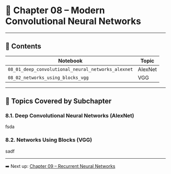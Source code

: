 # 📘 Chapter 08 – Modern Convolutional Neural Networks

<!-- TODO write summary -->

---

## 📂 Contents

| Notebook | Topic |
|----------|-------|
| `08_01_deep_convolutional_neural_networks_alexnet` | AlexNet |
| `08_02_networks_using_blocks_vgg` | VGG |

---

## 📌 Topics Covered by Subchapter

### 8.1. Deep Convolutional Neural Networks (AlexNet)

fsda

### 8.2. Networks Using Blocks (VGG)

sadf

---

➡️ Next up: [Chapter 09 – Recurrent Neural Networks](../chapter_09_recurrent_neural_networks/)
